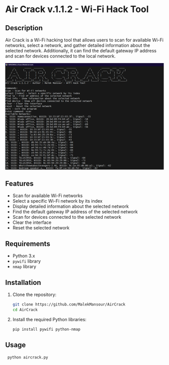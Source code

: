 # Air Crack v.1.1.2 - Wi-Fi Hack Tool

## Description

Air Crack is a Wi-Fi hacking tool that allows users to scan for available Wi-Fi networks, select a network, and gather detailed information about the selected network. Additionally, it can find the default gateway IP address and scan for devices connected to the local network.

![Screenshot](AirCrack_Screenshot.png)


## Features

- Scan for available Wi-Fi networks
- Select a specific Wi-Fi network by its index
- Display detailed information about the selected network
- Find the default gateway IP address of the selected network
- Scan for devices connected to the selected network
- Clear the interface
- Reset the selected network

## Requirements

- Python 3.x
- `pywifi` library
- `nmap` library

## Installation

1. Clone the repository:
   ```bash
   git clone https://github.com/MalekMansour/AirCrack
   cd AirCrack
2. Install the required Python libraries:
    ```bash
    pip install pywifi python-nmap

## Usage
   ```bash
    python aircrack.py
